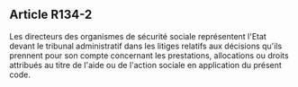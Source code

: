 ## Article R134-2

Les directeurs des organismes de sécurité sociale représentent l'Etat devant le tribunal administratif dans les
litiges relatifs aux décisions qu'ils prennent pour son compte concernant les prestations, allocations ou droits
attribués au titre de l'aide ou de l'action sociale en application du présent code.


